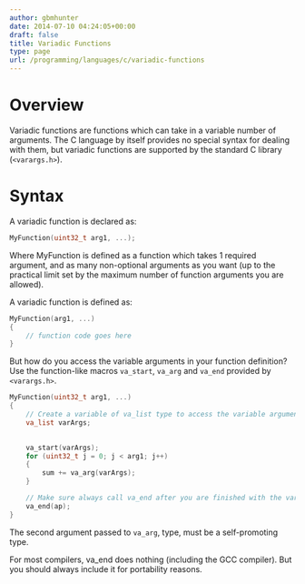 ```yaml
---
author: gbmhunter
date: 2014-07-10 04:24:05+00:00
draft: false
title: Variadic Functions
type: page
url: /programming/languages/c/variadic-functions
---
```


# Overview

Variadic functions are functions which can take in a variable number of arguments. The C language by itself provides no special syntax for dealing with them, but variadic functions are supported by the standard C library (`<varargs.h>`).

# Syntax

A variadic function is declared as:

```c
MyFunction(uint32_t arg1, ...);
```    

Where MyFunction is defined as a function which takes 1 required argument, and as many non-optional arguments as you want (up to the practical limit set by the maximum number of function arguments you are allowed).

A variadic function is defined as:

```c    
MyFunction(arg1, ...)
{
    // function code goes here
}
```    

But how do you access the variable arguments in your function definition? Use the function-like macros `va_start`, `va_arg` and `va_end` provided by `<varargs.h>`.

```c    
MyFunction(uint32_t arg1, ...)
{
    // Create a variable of va_list type to access the variable arguments
    va_list varArgs;

    
    va_start(varArgs);
    for (uint32_t j = 0; j < arg1; j++)
    {
        sum += va_arg(varArgs);
    }

    // Make sure always call va_end after you are finished with the variable arguments. For most compilers, this is an empty function (including GCC).
    va_end(ap);
}
```

The second argument passed to `va_arg`, type, must be a self-promoting type.

For most compilers, va_end does nothing (including the GCC compiler). But you should always include it for portability reasons.
